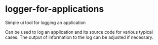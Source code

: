 # logger-for-applications
Simple ui tool for logging an application


Can be used to log an application and its source code for various typical cases. The output of information to the log can be adjusted if necessary.
